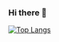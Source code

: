 ### Hi there 👋
<!--![Anurag's GitHub stats](https://github-readme-stats.vercel.app/api?username=AlexisOMG&count_private=true)-->
[![Top Langs](https://github-readme-stats.vercel.app/api/top-langs/?username=AlexisOMG&exclude_repo=killer&layout=compact&hide=jupyter%20notebook)](https://github.com/anuraghazra/github-readme-stats)

<!--
**AlexisOMG/AlexisOMG** is a ✨ _special_ ✨ repository because its `README.md` (this file) appears on your GitHub profile.

Here are some ideas to get you started:

- 🔭 I’m currently working on ...
- 🌱 I’m currently learning ...
- 👯 I’m looking to collaborate on ...
- 🤔 I’m looking for help with ...
- 💬 Ask me about ...
- 📫 How to reach me: ...
- 😄 Pronouns: ...
- ⚡ Fun fact: ...
-->
